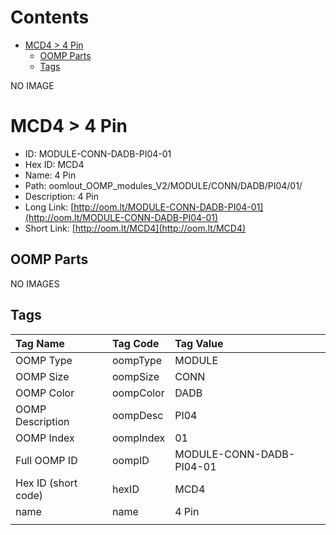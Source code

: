 



Contents
========

* [MCD4 > 4 Pin](#mcd4--4-pin)
	* [OOMP Parts](#oomp-parts)
	* [Tags](#tags)
  
NO IMAGE  
# MCD4 > 4 Pin

- ID: MODULE-CONN-DADB-PI04-01
- Hex ID: MCD4
- Name: 4 Pin
- Path: oomlout_OOMP_modules_V2/MODULE/CONN/DADB/PI04/01/
- Description: 4 Pin
- Long Link: [http://oom.lt/MODULE-CONN-DADB-PI04-01](http://oom.lt/MODULE-CONN-DADB-PI04-01)
- Short Link: [http://oom.lt/MCD4](http://oom.lt/MCD4)

## OOMP Parts
  
NO IMAGES  
## Tags
  

|Tag Name|Tag Code|Tag Value|
| :--- | :--- | :--- |
|OOMP Type|oompType|MODULE|
|OOMP Size|oompSize|CONN|
|OOMP Color|oompColor|DADB|
|OOMP Description|oompDesc|PI04|
|OOMP Index|oompIndex|01|
|Full OOMP ID|oompID|MODULE-CONN-DADB-PI04-01|
|Hex ID (short code)|hexID|MCD4|
|name|name|4 Pin|
||||
